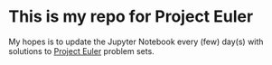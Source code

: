 # This is my repo for Project Euler

My hopes is to update the Jupyter Notebook every (few) day(s) with solutions to [Project Euler](www.projecteuler.net)
problem sets.